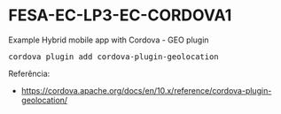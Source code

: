 # FESA-EC-LP3-EC-CORDOVA1
Example Hybrid mobile app with Cordova - GEO plugin

<pre>
cordova plugin add cordova-plugin-geolocation
</pre>

Referência:

- https://cordova.apache.org/docs/en/10.x/reference/cordova-plugin-geolocation/

